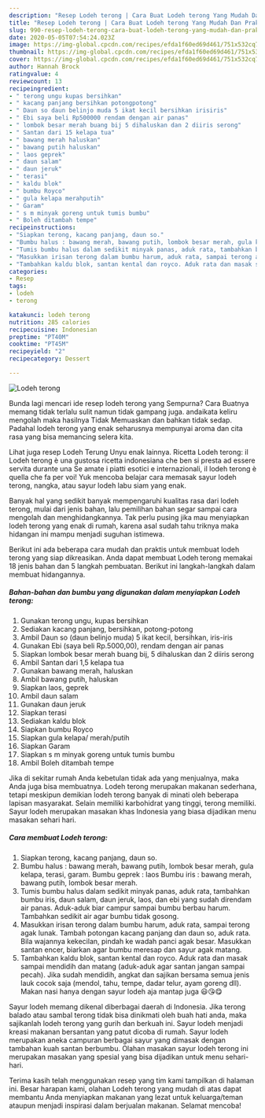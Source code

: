 ```yaml
---
description: "Resep Lodeh terong | Cara Buat Lodeh terong Yang Mudah Dan Praktis"
title: "Resep Lodeh terong | Cara Buat Lodeh terong Yang Mudah Dan Praktis"
slug: 990-resep-lodeh-terong-cara-buat-lodeh-terong-yang-mudah-dan-praktis
date: 2020-05-05T07:54:24.023Z
image: https://img-global.cpcdn.com/recipes/efda1f60ed69d461/751x532cq70/lodeh-terong-foto-resep-utama.jpg
thumbnail: https://img-global.cpcdn.com/recipes/efda1f60ed69d461/751x532cq70/lodeh-terong-foto-resep-utama.jpg
cover: https://img-global.cpcdn.com/recipes/efda1f60ed69d461/751x532cq70/lodeh-terong-foto-resep-utama.jpg
author: Hannah Brock
ratingvalue: 4
reviewcount: 13
recipeingredient:
- " terong ungu kupas bersihkan"
- " kacang panjang bersihkan potongpotong"
- " Daun so daun belinjo muda 5 ikat kecil bersihkan irisiris"
- " Ebi saya beli Rp500000 rendam dengan air panas"
- " lombok besar merah buang bij 5 dihaluskan dan 2 diiris serong"
- " Santan dari 15 kelapa tua"
- " bawang merah haluskan"
- " bawang putih haluskan"
- " laos geprek"
- " daun salam"
- " daun jeruk"
- " terasi"
- " kaldu blok"
- " bumbu Royco"
- " gula kelapa merahputih"
- " Garam"
- " s m minyak goreng untuk tumis bumbu"
- " Boleh ditambah tempe"
recipeinstructions:
- "Siapkan terong, kacang panjang, daun so."
- "Bumbu halus : bawang merah, bawang putih, lombok besar merah, gula kelapa, terasi, garam. Bumbu geprek : laos Bumbu iris : bawang merah, bawang putih, lombok besar merah."
- "Tumis bumbu halus dalam sedikit minyak panas, aduk rata, tambahkan bumbu iris, daun salam, daun jeruk, laos, dan ebi yang sudah direndam air panas. Aduk-aduk biar campur sampai bumbu berbau harum. Tambahkan sedikit air agar bumbu tidak gosong."
- "Masukkan irisan terong dalam bumbu harum, aduk rata, sampai terong agak lunak. Tambah potongan kacang panjang dan daun so, aduk rata. Bila wajannya kekecilan, pindah ke wadah panci agak besar. Masukkan santan encer, biarkan agar bumbu meresap dan sayur agak matang."
- "Tambahkan kaldu blok, santan kental dan royco. Aduk rata dan masak sampai mendidih dan matang (aduk-aduk agar santan jangan sampai pecah). Jika sudah mendidih, angkat dan sajikan bersama semua jenis lauk cocok saja (mendol, tahu, tempe, dadar telur, ayam goreng dll). Makan nasi hanya dengan sayur lodeh aja mantap juga 😃😘😋"
categories:
- Resep
tags:
- lodeh
- terong

katakunci: lodeh terong 
nutrition: 285 calories
recipecuisine: Indonesian
preptime: "PT40M"
cooktime: "PT45M"
recipeyield: "2"
recipecategory: Dessert

---
```



![Lodeh terong](https://img-global.cpcdn.com/recipes/efda1f60ed69d461/751x532cq70/lodeh-terong-foto-resep-utama.jpg)

Bunda lagi mencari ide resep lodeh terong yang Sempurna? Cara Buatnya memang tidak terlalu sulit namun tidak gampang juga. andaikata keliru mengolah maka hasilnya Tidak Memuaskan dan bahkan tidak sedap. Padahal lodeh terong yang enak seharusnya mempunyai aroma dan cita rasa yang bisa memancing selera kita.

Lihat juga resep Lodeh Terung Unyu enak lainnya. Ricetta Lodeh terong: il Lodeh terong è una gustosa ricetta indonesiana che ben si presta ad essere servita durante una Se amate i piatti esotici e internazionali, il lodeh terong è quella che fa per voi! Yuk mencoba belajar cara memasak sayur lodeh terong, nangka, atau sayur lodeh labu siam yang enak.

Banyak hal yang sedikit banyak mempengaruhi kualitas rasa dari lodeh terong, mulai dari jenis bahan, lalu pemilihan bahan segar sampai cara mengolah dan menghidangkannya. Tak perlu pusing jika mau menyiapkan lodeh terong yang enak di rumah, karena asal sudah tahu triknya maka hidangan ini mampu menjadi suguhan istimewa.


Berikut ini ada beberapa cara mudah dan praktis untuk membuat lodeh terong yang siap dikreasikan. Anda dapat membuat Lodeh terong memakai 18 jenis bahan dan 5 langkah pembuatan. Berikut ini langkah-langkah dalam membuat hidangannya.

<!--inarticleads1-->

##### Bahan-bahan dan bumbu yang digunakan dalam menyiapkan Lodeh terong:

1. Gunakan  terong ungu, kupas bersihkan
1. Sediakan  kacang panjang, bersihkan, potong-potong
1. Ambil  Daun so (daun belinjo muda) 5 ikat kecil, bersihkan, iris-iris
1. Gunakan  Ebi (saya beli Rp.5000,00), rendam dengan air panas
1. Siapkan  lombok besar merah buang bij, 5 dihaluskan dan 2 diiris serong
1. Ambil  Santan dari 1,5 kelapa tua
1. Gunakan  bawang merah, haluskan
1. Ambil  bawang putih, haluskan
1. Siapkan  laos, geprek
1. Ambil  daun salam
1. Gunakan  daun jeruk
1. Siapkan  terasi
1. Sediakan  kaldu blok
1. Siapkan  bumbu Royco
1. Siapkan  gula kelapa/ merah/putih
1. Siapkan  Garam
1. Siapkan  s m minyak goreng untuk tumis bumbu
1. Ambil  Boleh ditambah tempe


Jika di sekitar rumah Anda kebetulan tidak ada yang menjualnya, maka Anda juga bisa membuatnya. Lodeh terong merupakan makanan sederhana, tetapi meskipun demikian lodeh terong banyak di minati oleh beberapa lapisan masyarakat. Selain memiliki karbohidrat yang tinggi, terong memiliki. Sayur lodeh merupakan masakan khas Indonesia yang biasa dijadikan menu masakan sehari hari. 

<!--inarticleads2-->

##### Cara membuat Lodeh terong:

1. Siapkan terong, kacang panjang, daun so.
1. Bumbu halus : bawang merah, bawang putih, lombok besar merah, gula kelapa, terasi, garam. Bumbu geprek : laos Bumbu iris : bawang merah, bawang putih, lombok besar merah.
1. Tumis bumbu halus dalam sedikit minyak panas, aduk rata, tambahkan bumbu iris, daun salam, daun jeruk, laos, dan ebi yang sudah direndam air panas. Aduk-aduk biar campur sampai bumbu berbau harum. Tambahkan sedikit air agar bumbu tidak gosong.
1. Masukkan irisan terong dalam bumbu harum, aduk rata, sampai terong agak lunak. Tambah potongan kacang panjang dan daun so, aduk rata. Bila wajannya kekecilan, pindah ke wadah panci agak besar. Masukkan santan encer, biarkan agar bumbu meresap dan sayur agak matang.
1. Tambahkan kaldu blok, santan kental dan royco. Aduk rata dan masak sampai mendidih dan matang (aduk-aduk agar santan jangan sampai pecah). Jika sudah mendidih, angkat dan sajikan bersama semua jenis lauk cocok saja (mendol, tahu, tempe, dadar telur, ayam goreng dll). Makan nasi hanya dengan sayur lodeh aja mantap juga 😃😘😋


Sayur lodeh memang dikenal diberbagai daerah di Indonesia. Jika terong balado atau sambal terong tidak bisa dinikmati oleh buah hati anda, maka sajikanlah lodeh terong yang gurih dan berkuah ini. Sayur lodeh menjadi kreasi makanan bersantan yang patut dicoba di rumah. Sayur lodeh merupakan aneka campuran berbagai sayur yang dimasak dengan tambahan kuah santan berbumbu. Olahan masakan sayur lodeh terong ini merupakan masakan yang spesial yang bisa dijadikan untuk menu sehari-hari. 

Terima kasih telah menggunakan resep yang tim kami tampilkan di halaman ini. Besar harapan kami, olahan Lodeh terong yang mudah di atas dapat membantu Anda menyiapkan makanan yang lezat untuk keluarga/teman ataupun menjadi inspirasi dalam berjualan makanan. Selamat mencoba!
